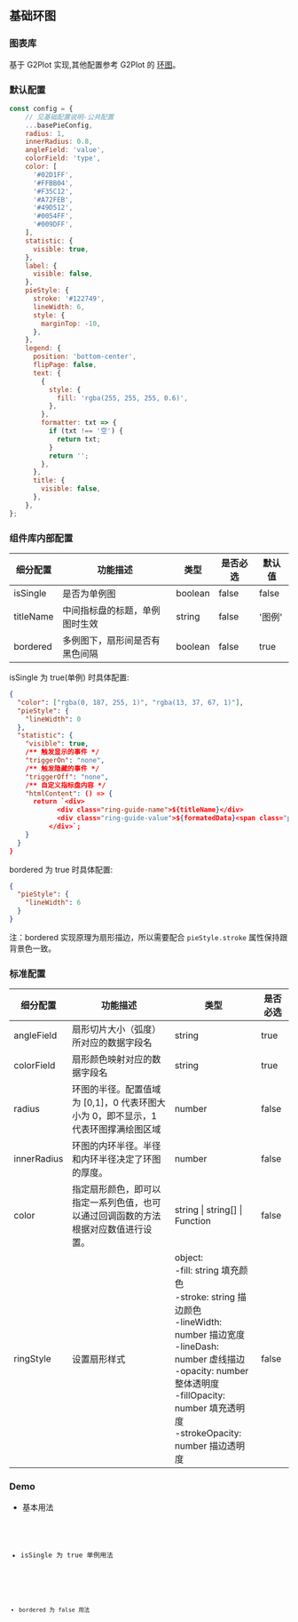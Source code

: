 ## 基础环图

### 图表库

基于 G2Plot 实现,其他配置参考 G2Plot 的 <a href="https://g2plot.antv.vision/zh/examples/pie/donut/API">环图</a>。

### 默认配置

```js
const config = {
    // 见基础配置说明-公共配置
    ...basePieConfig,
    radius: 1,
    innerRadius: 0.8,
    angleField: 'value',
    colorField: 'type',
    color: [
      '#02D1FF',
      '#FFBB04',
      '#F35C12',
      '#A72FEB',
      '#49D512',
      '#0054FF',
      '#009DFF',
    ],
    statistic: {
      visible: true,
    },
    label: {
      visible: false,
    },
    pieStyle: {
      stroke: '#122749',
      lineWidth: 6,
      style: {
        marginTop: -10,
      },
    },
    legend: {
      position: 'bottom-center',
      flipPage: false,
      text: {
        {
          style: {
            fill: 'rgba(255, 255, 255, 0.6)',
          },
        },
        formatter: txt => {
          if (txt !== '空') {
            return txt;
          }
          return '';
        },
      },
      title: {
        visible: false,
      },
    },
};
```

### 组件库内部配置

| 细分配置  | 功能描述                       | 类型    | 是否必选 | 默认值 |
| --------- | ------------------------------ | ------- | -------- | ------ |
| isSingle  | 是否为单例图                   | boolean | false    | false  |
| titleName | 中间指标盘的标题，单例图时生效 | string  | false    | '图例' |
| bordered  | 多例图下，扇形间是否有黑色间隔 | boolean | false    | true   |

isSingle 为 true(单例) 时具体配置:

```json
{
  "color": ["rgba(0, 187, 255, 1)", "rgba(13, 37, 67, 1)"],
  "pieStyle": {
    "lineWidth": 0
  },
  "statistic": {
    "visible": true,
    /** 触发显示的事件 */
    "triggerOn": "none",
    /** 触发隐藏的事件 */
    "triggerOff": "none",
    /** 自定义指标盘内容 */
    "htmlContent": () => {
      return `<div>
            <div class="ring-guide-name">${titleName}</div>
            <div class="ring-guide-value">${formatedData}<span class="percent-sign">%</span></div>
          </div>`;
    }
  }
}
```

bordered 为 true 时具体配置:

```json
{
  "pieStyle": {
    "lineWidth": 6
  }
}
```

注：bordered 实现原理为扇形描边，所以需要配合 `pieStyle.stroke` 属性保持跟背景色一致。

### 标准配置

| 细分配置    | 功能描述                                                                           | 类型                                                                                                                                                                                                                                            | 是否必选 |
| ----------- | ---------------------------------------------------------------------------------- | ----------------------------------------------------------------------------------------------------------------------------------------------------------------------------------------------------------------------------------------------- | -------- |
| angleField  | 扇形切片大小（弧度）所对应的数据字段名                                             | string                                                                                                                                                                                                                                          | true     |
| colorField  | 扇形颜色映射对应的数据字段名                                                       | string                                                                                                                                                                                                                                          | true     |
| radius      | 环图的半径。配置值域为 [0,1]，0 代表环图大小为 0，即不显示，1 代表环图撑满绘图区域 | number                                                                                                                                                                                                                                          | false    |
| innerRadius | 环图的内环半径。半径和内环半径决定了环图的厚度。                                   | number                                                                                                                                                                                                                                          | false    |
| color       | 指定扇形颜色，即可以指定一系列色值，也可以通过回调函数的方法根据对应数值进行设置。 | string \| string[] \| Function                                                                                                                                                                                                                  | false    |
| ringStyle   | 设置扇形样式                                                                       | object:<br/> -fill: string 填充颜色<br/> -stroke: string 描边颜色<br/> -lineWidth: number 描边宽度<br/> -lineDash: number 虚线描边<br/> -opacity: number 整体透明度<br/> -fillOpacity: number 填充透明度<br/> -strokeOpacity: number 描边透明度 | false    |

### Demo

- 基本用法

<code src="./base.tsx">

- isSingle 为 true 单例用法

<code src="./isSingle.tsx">

- bordered 为 false 用法

<code src="./notBordered.tsx">
